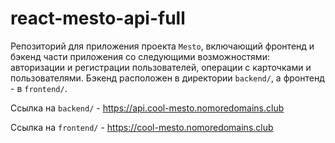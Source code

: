 # react-mesto-api-full
Репозиторий для приложения проекта `Mesto`, включающий фронтенд и бэкенд части приложения со следующими возможностями: авторизации и регистрации пользователей, операции с карточками и пользователями. 
Бэкенд расположен в директории `backend/`, а фронтенд - в `frontend/`. 
  
Ссылка на `backend/` - https://api.cool-mesto.nomoredomains.club

Ссылка на `frontend/` - https://cool-mesto.nomoredomains.club

